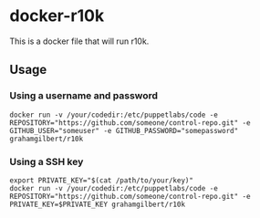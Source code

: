 # docker-r10k

This is a docker file that will run r10k.

## Usage

### Using a username and password

```
docker run -v /your/codedir:/etc/puppetlabs/code -e REPOSITORY="https://github.com/someone/control-repo.git" -e GITHUB_USER="someuser" -e GITHUB_PASSWORD="somepassword" grahamgilbert/r10k
```

### Using a SSH key

```
export PRIVATE_KEY="$(cat /path/to/your/key)"
docker run -v /your/codedir:/etc/puppetlabs/code -e REPOSITORY="https://github.com/someone/control-repo.git" -e PRIVATE_KEY=$PRIVATE_KEY grahamgilbert/r10k
```

